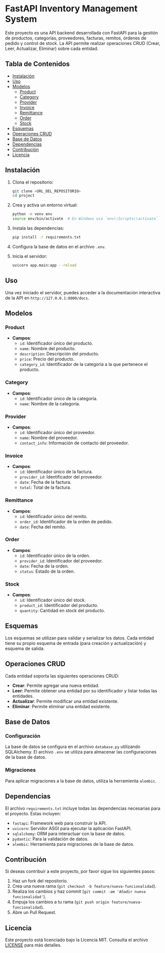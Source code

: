 # FastAPI Inventory Management System

Este proyecto es una API backend desarrollada con FastAPI para la gestión de productos, categorías, proveedores, facturas, remitos, órdenes de pedido y control de stock. La API permite realizar operaciones CRUD (Crear, Leer, Actualizar, Eliminar) sobre cada entidad.

## Tabla de Contenidos

- [Instalación](#instalación)
- [Uso](#uso)
- [Modelos](#modelos)
  - [Product](#product)
  - [Category](#category)
  - [Provider](#provider)
  - [Invoice](#invoice)
  - [Remittance](#remittance)
  - [Order](#order)
  - [Stock](#stock)
- [Esquemas](#esquemas)
- [Operaciones CRUD](#operaciones-crud)
- [Base de Datos](#base-de-datos)
- [Dependencias](#dependencias)
- [Contribución](#contribución)
- [Licencia](#licencia)

## Instalación

1. Clona el repositorio:

    ```bash
    git clone <URL_DEL_REPOSITORIO>
    cd project
    ```

2. Crea y activa un entorno virtual:

    ```bash
    python -m venv env
    source env/bin/activate  # En Windows usa `env\\Scripts\\activate`
    ```

3. Instala las dependencias:

    ```bash
    pip install -r requirements.txt
    ```

4. Configura la base de datos en el archivo `.env`.

5. Inicia el servidor:

    ```bash
    uvicorn app.main:app --reload
    ```

## Uso

Una vez iniciado el servidor, puedes acceder a la documentación interactiva de la API en `http://127.0.0.1:8000/docs`.

## Modelos

### Product

- **Campos**:
  - `id`: Identificador único del producto.
  - `name`: Nombre del producto.
  - `description`: Descripción del producto.
  - `price`: Precio del producto.
  - `category_id`: Identificador de la categoría a la que pertenece el producto.

### Category

- **Campos**:
  - `id`: Identificador único de la categoría.
  - `name`: Nombre de la categoría.

### Provider

- **Campos**:
  - `id`: Identificador único del proveedor.
  - `name`: Nombre del proveedor.
  - `contact_info`: Información de contacto del proveedor.

### Invoice

- **Campos**:
  - `id`: Identificador único de la factura.
  - `provider_id`: Identificador del proveedor.
  - `date`: Fecha de la factura.
  - `total`: Total de la factura.

### Remittance

- **Campos**:
  - `id`: Identificador único del remito.
  - `order_id`: Identificador de la orden de pedido.
  - `date`: Fecha del remito.

### Order

- **Campos**:
  - `id`: Identificador único de la orden.
  - `provider_id`: Identificador del proveedor.
  - `date`: Fecha de la orden.
  - `status`: Estado de la orden.

### Stock

- **Campos**:
  - `id`: Identificador único del stock.
  - `product_id`: Identificador del producto.
  - `quantity`: Cantidad en stock del producto.

## Esquemas

Los esquemas se utilizan para validar y serializar los datos. Cada entidad tiene su propio esquema de entrada (para creación y actualización) y esquema de salida.

## Operaciones CRUD

Cada entidad soporta las siguientes operaciones CRUD:

- **Crear**: Permite agregar una nueva entidad.
- **Leer**: Permite obtener una entidad por su identificador y listar todas las entidades.
- **Actualizar**: Permite modificar una entidad existente.
- **Eliminar**: Permite eliminar una entidad existente.

## Base de Datos

### Configuración

La base de datos se configura en el archivo `database.py` utilizando SQLAlchemy. El archivo `.env` se utiliza para almacenar las configuraciones de la base de datos.

### Migraciones

Para aplicar migraciones a la base de datos, utiliza la herramienta `alembic`.

## Dependencias

El archivo `requirements.txt` incluye todas las dependencias necesarias para el proyecto. Estas incluyen:

- `fastapi`: Framework web para construir la API.
- `uvicorn`: Servidor ASGI para ejecutar la aplicación FastAPI.
- `sqlalchemy`: ORM para interactuar con la base de datos.
- `pydantic`: Para la validación de datos.
- `alembic`: Herramienta para migraciones de la base de datos.

## Contribución

Si deseas contribuir a este proyecto, por favor sigue los siguientes pasos:

1. Haz un fork del repositorio.
2. Crea una nueva rama (`git checkout -b feature/nueva-funcionalidad`).
3. Realiza los cambios y haz commit (`git commit -am 'Añadir nueva funcionalidad'`).
4. Empuja los cambios a tu rama (`git push origin feature/nueva-funcionalidad`).
5. Abre un Pull Request.

## Licencia

Este proyecto está licenciado bajo la Licencia MIT. Consulta el archivo [LICENSE](LICENSE) para más detalles.
